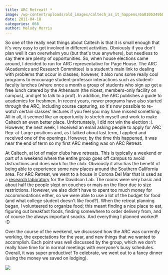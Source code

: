 ```yaml
---
title: ARC Retreat! *
image: /wp-content/uploads/old_images/caltech_as_it_happens/6a0105349b8251970b014e60772deb970c.jpg
date: 2011-04-18
categories: 668
author: Melody Morris
---
```



So one of the really neat things about Caltech is that it is small enough that it's very easy to get involved in different activities. Obviously if you don't plan well it can overwhelm you (but that's true anywhere), but needless to say there are plenty of opportunities. So, when house elections came around, I decided to run for ARC representative for Page House. The ARC (Academics and Research Committee) is a student's main link to dealing with problems that occur in classes; however, it also runs some really cool programs to encourage student-professor interactions such as student-faculty lunches (where once a month a group of students who sign up get a free lunch catered by the Athenaum (the nicest, members-only facility on campus), and get to talk to a prof). In addition, the ARC publishes a guide to academics for freshmen. In recent years, newer programs have also started through the ARC, including course capturing, so it's now possible to re-watch certain classes' lectures if you feel you may have missed something. All in all, it seemed like an opportunity to stretch myself and work to make Caltech an even better place. Unfortunately, I did not win the election :(. However, the next week, I received an email asking people to apply for ARC Rep-at-Large positions and, as I talked about last term, I applied and received one of the openings. However, by the time this happened, it was near the end of term so my first ARC meeting was on ARC Retreat.

At Caltech, at lot of major clubs have retreats. This is typically a weekend or part of a weekend where the entire group goes off campus to avoid distractions and does work for the club. Obviously it also has the benefit of being able to experience some new places around the Southern California area. For ARC Retreat, we went to a house in Corona Del Mar that is used as a [research laboratory](https://www.its.caltech.edu/mirsky/kml.htm) for the Davidson Lab. The rooms were very basic and about half the people slept on couches or mats on the floor due to size restrictions. However, we also didn't have to spent too much money for accommodations either, so we were able to use a lot of the budget for food (and what college student doesn't like food?). When the retreat planning began, I volunteered to organize food; this meant finding a nice place to eat, figuring out breakfast foods, finding somewhere to order delivery from, and of course the always important snacks. And everything I planned worked!! :D

Over the course of the weekend, we discussed how the ARC was currently working, the expectations for the year, and new things that we wanted to accomplish. Each point was well discussed by the group, which we don't really have time for in normal meetings with everyone's busy schedules. Overall, it was super productive! To celebrate, we went out to a fancy dinner (using the money we saved on lodging).


![](/old_images/caltech_as_it_happens/6a0105349b8251970b014e60f02781970c.jpg)
